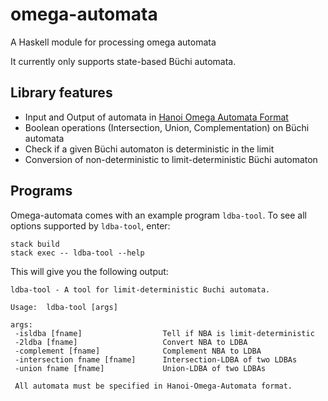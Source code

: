 omega-automata
==============

A Haskell module for processing omega automata

It currently only supports state-based Büchi automata.

Library features
----------------

* Input and Output of automata in [Hanoi Omega Automata Format](https://github.com/adl/hoaf)
* Boolean operations (Intersection, Union, Complementation) on Büchi automata
* Check if a given Büchi automaton is deterministic in the limit
* Conversion of non-deterministic to limit-deterministic Büchi automaton

Programs
--------

Omega-automata comes with an example program `ldba-tool`.
To see all options supported by `ldba-tool`, enter:
```
stack build
stack exec -- ldba-tool --help
```
This will give you the following output:
```
ldba-tool - A tool for limit-deterministic Buchi automata. 

Usage:  ldba-tool [args]

args:
 -isldba [fname]                  Tell if NBA is limit-deterministic
 -2ldba [fname]                   Convert NBA to LDBA
 -complement [fname]              Complement NBA to LDBA
 -intersection fname [fname]      Intersection-LDBA of two LDBAs
 -union fname [fname]             Union-LDBA of two LDBAs

 All automata must be specified in Hanoi-Omega-Automata format.
```
